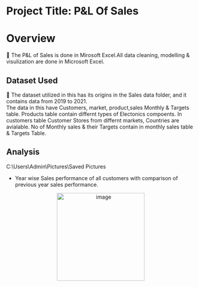 
# Project Title: P&L Of Sales 
# Overview
📌 The P&L of Sales is done in Mirosoft Excel.All data cleaning, modelling & visulization are done in Microsoft Excel.<br>

<h2>Dataset Used</h2>
📌 The dataset utilized in this has its origins in the Sales data folder, and it contains data from 2019 to 2021.<br>
The data in this have Customers, market, product,sales Monthly & Targets table.
Products table contain differnt types of Electonics compoents. In customers table Customer Stores from differnt markets, Countries are avialable.
No of Monthly sales & their Targets contain in monthly sales table & Targets Table. 

<H2>Analysis</H2>
C:\Users\Admin\Pictures\Saved Pictures

- Year wise Sales performance of all customers with comparison of previous year sales performance.

<p align="center"><img width="234" alt="image" src="![alt text](https://github.com/vinayakswami/images/blob/main/Customer.png?raw=true)0">
</p>
